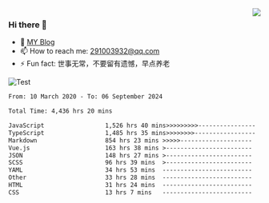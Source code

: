 <img align='right' src='https://github-readme-stats.vercel.app/api?username=niaogege&show_icons=true&theme=radical'/>

### Hi there 👋

- 🌱 [MY Blog](https://bythewayer.com/)
- 📫 How to reach me: 291003932@qq.com
- ⚡ Fun fact:  世事无常，不要留有遗憾，早点养老

![Test](https://github-readme-stats.vercel.app/api/top-langs/?username=niaogege&layout=compact)

<!--START_SECTION:waka-->

```txt
From: 10 March 2020 - To: 06 September 2024

Total Time: 4,436 hrs 20 mins

JavaScript                 1,526 hrs 40 mins>>>>>>>>>----------------   34.41 %
TypeScript                 1,485 hrs 35 mins>>>>>>>>-----------------   33.49 %
Markdown                   854 hrs 23 mins >>>>>--------------------   19.26 %
Vue.js                     163 hrs 38 mins >------------------------   03.69 %
JSON                       148 hrs 27 mins >------------------------   03.35 %
SCSS                       96 hrs 39 mins  >------------------------   02.18 %
YAML                       34 hrs 53 mins  -------------------------   00.79 %
Other                      33 hrs 28 mins  -------------------------   00.75 %
HTML                       31 hrs 24 mins  -------------------------   00.71 %
CSS                        13 hrs 7 mins   -------------------------   00.30 %
```

<!--END_SECTION:waka-->
